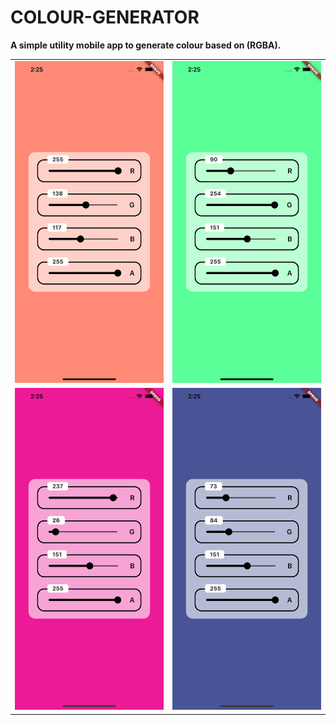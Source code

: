 # COLOUR-GENERATOR
<strong>A simple utility mobile app to generate colour based on (RGBA).</strong>
<table>  
  <tr>
    <td><img src="Screenshots/1.png"></td>
    <td><img src="Screenshots/2.png"></td>
  </tr>
   <tr>
    <td><img src="Screenshots/3.png"></td>
    <td><img src="Screenshots/4.png"></td>
  </tr>  
 </table>
